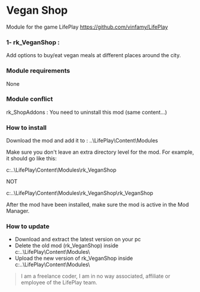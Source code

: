 # Vegan Shop 
Module for the game LifePlay
https://github.com/vinfamy/LifePlay


### 1- rk_VeganShop  : 
Add options to buy/eat vegan meals at different places around the city.


### Module requirements
None


### Module conflict
rk_ShopAddons : You need to uninstall this mod (same content...)


### How to install
Download the mod and add it to : ..\LifePlay\Content\Modules

Make sure you don't leave an extra directory level for the mod. For example, it should go like this:

c:\..\LifePlay\Content\Modules\rk_VeganShop 

NOT

c:\..\LifePlay\Content\Modules\rk_VeganShop\rk_VeganShop

After the mod have been installed, make sure the mod is active in the Mod Manager. 


### How to update
* Download and extract the latest version on your pc
* Delete the old mod (rk_VeganShop) inside c:\..\LifePlay\Content\Modules\
* Upload the new version of rk_VeganShop inside c:\..\LifePlay\Content\Modules\



> I am a freelance coder, I am in no way associated, affiliate or employee of the LifePlay team.